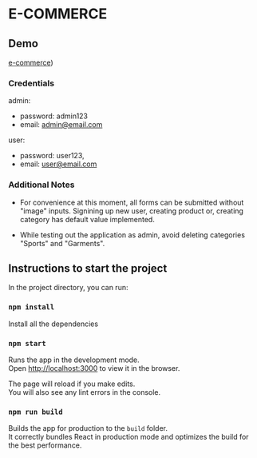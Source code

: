 # E-COMMERCE 


## Demo

[e-commerce](https://e-commerce-frontend-dusky-ten.vercel.app/))

### Credentials

admin: 
- password: admin123
- email: admin@email.com

user:
- password: user123,
- email: user@email.com

### Additional Notes

- For convenience at this moment, all forms can be submitted without "image" inputs. Signining up new user, creating product or, creating category has default value implemented.

- While testing out the application as admin, avoid deleting categories "Sports" and "Garments".

## Instructions to start the project

In the project directory, you can run:

### `npm install`

Install all the dependencies

### `npm start`

Runs the app in the development mode.\
Open [http://localhost:3000](http://localhost:3000) to view it in the browser.

The page will reload if you make edits.\
You will also see any lint errors in the console.

### `npm run build`

Builds the app for production to the `build` folder.\
It correctly bundles React in production mode and optimizes the build for the best performance.

